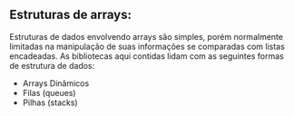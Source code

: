 ## Estruturas de arrays:
Estruturas de dados envolvendo arrays são simples, porém normalmente limitadas na manipulação de suas informações se comparadas com listas encadeadas.
As bibliotecas aqui contidas lidam com as seguintes formas de estrutura de dados:

- Arrays Dinâmicos
- Filas (queues)
- Pilhas (stacks)
